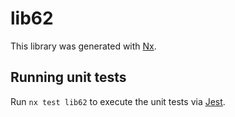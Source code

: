 # lib62

This library was generated with [Nx](https://nx.dev).


## Running unit tests

Run `nx test lib62` to execute the unit tests via [Jest](https://jestjs.io).


